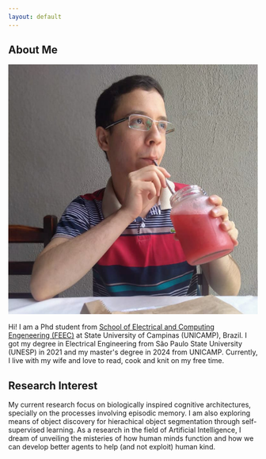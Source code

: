 ```yaml
---
layout: default
---
```


## About Me

<img class="profile-picture" src="profile.jpeg">

Hi! I am a Phd student from [School of Electrical and Computing Engeneering (FEEC)](https://www.fee.unicamp.br) at State University of Campinas (UNICAMP), Brazil.
I got my degree in Electrical Engineering from São Paulo State University (UNESP) in 2021 and my master's degree in 2024 from UNICAMP.
Currently, I live with my wife and love to read, cook and knit on my free time.

## Research Interest

My current research focus on biologically inspired cognitive architectures, specially on the processes involving episodic memory.
I am also exploring means of object discovery for hierachical object segmentation through self-supervised learning.
As a research in the field of Artificial Intelligence, I dream of unveiling the misteries of how human minds function and how we can develop better agents to help (and not exploit) human kind.
